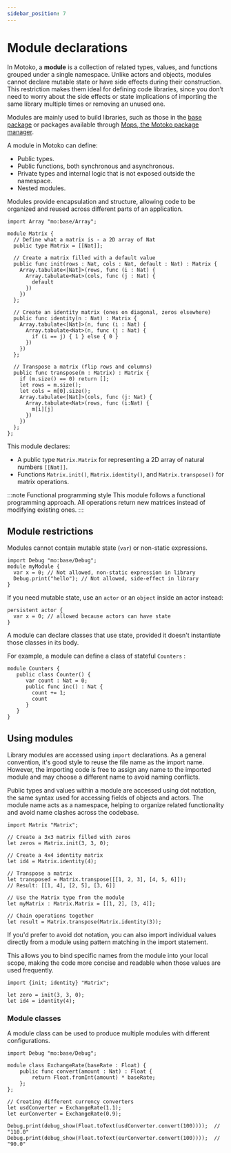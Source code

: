 ```yaml
---
sidebar_position: 7
---
```


# Module declarations

In Motoko, a **module** is a collection of related types, values, and functions grouped under a single namespace. Unlike actors and objects, modules cannot declare mutable state or have side effects during their construction. This restriction makes them ideal for defining code libraries, since you don’t need to worry about the side effects or state implications of importing the same library multiple times or removing an unused one.

Modules are mainly used to build libraries, such as those in the [base package](https://internetcomputer.org/docs/motoko/main/base/) or packages available through [Mops, the Motoko package manager](https://mops.one).

A module in Motoko can define:

- Public types.
- Public functions, both synchronous and asynchronous.
- Private types and internal logic that is not exposed outside the namespace.
- Nested modules.

Modules provide encapsulation and structure, allowing code to be organized and reused across different parts of an application.

```motoko no-repl
import Array "mo:base/Array";

module Matrix {
  // Define what a matrix is - a 2D array of Nat
  public type Matrix = [[Nat]];

  // Create a matrix filled with a default value
  public func init(rows : Nat, cols : Nat, default : Nat) : Matrix {
    Array.tabulate<[Nat]>(rows, func (i : Nat) {
      Array.tabulate<Nat>(cols, func (j : Nat) {
        default
      })
    })
  };

  // Create an identity matrix (ones on diagonal, zeros elsewhere)
  public func identity(n : Nat) : Matrix {
    Array.tabulate<[Nat]>(n, func (i : Nat) {
      Array.tabulate<Nat>(n, func (j : Nat) {
        if (i == j) { 1 } else { 0 }
      })
    })
  };

  // Transpose a matrix (flip rows and columns)
  public func transpose(m : Matrix) : Matrix {
    if (m.size() == 0) return [];
    let rows = m.size();
    let cols = m[0].size();
    Array.tabulate<[Nat]>(cols, func (j: Nat) {
      Array.tabulate<Nat>(rows, func (i:Nat) {
        m[i][j]
      })
    })
  };
};
```

This module declares:

- A public type `Matrix.Matrix` for representing a 2D array of natural numbers `[[Nat]]`.
- Functions `Matrix.init()`, `Matrix.identity()`, and `Matrix.transpose()` for matrix operations.

:::note Functional programming style
This module follows a functional programming approach. All operations return new matrices instead of modifying existing ones.
:::


## Module restrictions

Modules cannot contain mutable state (`var`) or non-static expressions.

```motoko no-repl
import Debug "mo:base/Debug";
module myModule {
  var x = 0; // Not allowed, non-static expression in library
  Debug.print("hello"); // Not allowed, side-effect in library
}
```

If you need mutable state, use an `actor` or an `object` inside an actor instead:

```motoko no-repl
persistent actor {
  var x = 0; // allowed because actors can have state
}
```

A module can declare classes that use state, provided it doesn't instantiate those classes in its body.

For example, a module can define a class of stateful `Counters` :

``` motoko no-repl
module Counters {
   public class Counter() {
      var count : Nat = 0;
      public func inc() : Nat {
        count += 1;
        count
      }
   }
}
```

## Using modules

Library modules are accessed using `import` declarations. As a general convention, it's good style to reuse the file name as the import name.
However, the importing code is free to assign any name to the imported module and may choose a different name to avoid naming conflicts.

Public types and values within a module are accessed using dot notation, the same syntax used for accessing fields of objects and actors. The module name acts as a namespace, helping to organize related functionality and avoid name clashes across the codebase.

```motoko no-repl
import Matrix "Matrix";

// Create a 3x3 matrix filled with zeros
let zeros = Matrix.init(3, 3, 0);

// Create a 4x4 identity matrix
let id4 = Matrix.identity(4);

// Transpose a matrix
let transposed = Matrix.transpose([[1, 2, 3], [4, 5, 6]]);
// Result: [[1, 4], [2, 5], [3, 6]]

// Use the Matrix type from the module
let myMatrix : Matrix.Matrix = [[1, 2], [3, 4]];

// Chain operations together
let result = Matrix.transpose(Matrix.identity(3));
```

If you'd prefer to avoid dot notation, you can also import individual values directly from a module using pattern matching in the import statement.

This allows you to bind specific names from the module into your local scope, making the code more concise and readable when those values are used frequently.

``` motoko no-repl
import {init; identity} "Matrix";

let zero = init(3, 3, 0);
let id4 = identity(4);
```

### Module classes

A module class can be used to produce multiple modules with different configurations.

<!-- TODO: a better example would have type fields, e.g. a simple vector lib -->

```motoko no-repl
import Debug "mo:base/Debug";

module class ExchangeRate(baseRate : Float) {
    public func convert(amount : Nat) : Float {
        return Float.fromInt(amount) * baseRate;
    };
};

// Creating different currency converters
let usdConverter = ExchangeRate(1.1);
let eurConverter = ExchangeRate(0.9);

Debug.print(debug_show(Float.toText(usdConverter.convert(100))));  // "110.0"
Debug.print(debug_show(Float.toText(eurConverter.convert(100))));  // "90.0"
```